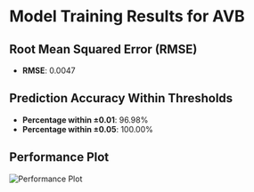 # Model Training Results for AVB

## Root Mean Squared Error (RMSE)
- **RMSE**: 0.0047

## Prediction Accuracy Within Thresholds
- **Percentage within ±0.01**: 96.98%
- **Percentage within ±0.05**: 100.00%

## Performance Plot
![Performance Plot](../imgs/AVB.png)
